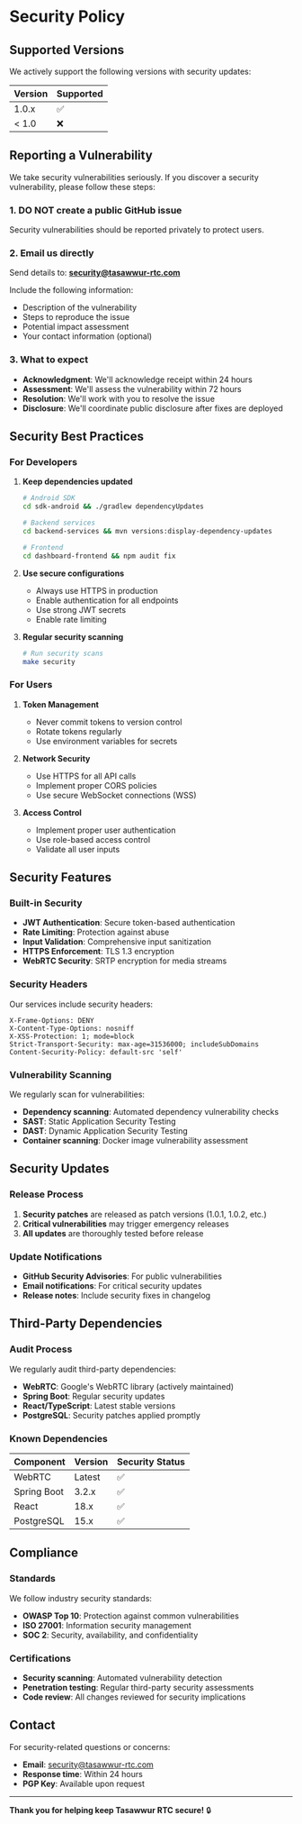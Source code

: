 # Security Policy

## Supported Versions

We actively support the following versions with security updates:

| Version | Supported          |
| ------- | ------------------ |
| 1.0.x   | :white_check_mark: |
| < 1.0   | :x:                |

## Reporting a Vulnerability

We take security vulnerabilities seriously. If you discover a security vulnerability, please follow these steps:

### 1. **DO NOT** create a public GitHub issue

Security vulnerabilities should be reported privately to protect users.

### 2. Email us directly

Send details to: **security@tasawwur-rtc.com**

Include the following information:
- Description of the vulnerability
- Steps to reproduce the issue
- Potential impact assessment
- Your contact information (optional)

### 3. What to expect

- **Acknowledgment**: We'll acknowledge receipt within 24 hours
- **Assessment**: We'll assess the vulnerability within 72 hours
- **Resolution**: We'll work with you to resolve the issue
- **Disclosure**: We'll coordinate public disclosure after fixes are deployed

## Security Best Practices

### For Developers

1. **Keep dependencies updated**
   ```bash
   # Android SDK
   cd sdk-android && ./gradlew dependencyUpdates
   
   # Backend services
   cd backend-services && mvn versions:display-dependency-updates
   
   # Frontend
   cd dashboard-frontend && npm audit fix
   ```

2. **Use secure configurations**
   - Always use HTTPS in production
   - Enable authentication for all endpoints
   - Use strong JWT secrets
   - Enable rate limiting

3. **Regular security scanning**
   ```bash
   # Run security scans
   make security
   ```

### For Users

1. **Token Management**
   - Never commit tokens to version control
   - Rotate tokens regularly
   - Use environment variables for secrets

2. **Network Security**
   - Use HTTPS for all API calls
   - Implement proper CORS policies
   - Use secure WebSocket connections (WSS)

3. **Access Control**
   - Implement proper user authentication
   - Use role-based access control
   - Validate all user inputs

## Security Features

### Built-in Security

- **JWT Authentication**: Secure token-based authentication
- **Rate Limiting**: Protection against abuse
- **Input Validation**: Comprehensive input sanitization
- **HTTPS Enforcement**: TLS 1.3 encryption
- **WebRTC Security**: SRTP encryption for media streams

### Security Headers

Our services include security headers:
```
X-Frame-Options: DENY
X-Content-Type-Options: nosniff
X-XSS-Protection: 1; mode=block
Strict-Transport-Security: max-age=31536000; includeSubDomains
Content-Security-Policy: default-src 'self'
```

### Vulnerability Scanning

We regularly scan for vulnerabilities:
- **Dependency scanning**: Automated dependency vulnerability checks
- **SAST**: Static Application Security Testing
- **DAST**: Dynamic Application Security Testing
- **Container scanning**: Docker image vulnerability assessment

## Security Updates

### Release Process

1. **Security patches** are released as patch versions (1.0.1, 1.0.2, etc.)
2. **Critical vulnerabilities** may trigger emergency releases
3. **All updates** are thoroughly tested before release

### Update Notifications

- **GitHub Security Advisories**: For public vulnerabilities
- **Email notifications**: For critical security updates
- **Release notes**: Include security fixes in changelog

## Third-Party Dependencies

### Audit Process

We regularly audit third-party dependencies:

- **WebRTC**: Google's WebRTC library (actively maintained)
- **Spring Boot**: Regular security updates
- **React/TypeScript**: Latest stable versions
- **PostgreSQL**: Security patches applied promptly

### Known Dependencies

| Component | Version | Security Status |
|-----------|---------|----------------|
| WebRTC | Latest | :white_check_mark: |
| Spring Boot | 3.2.x | :white_check_mark: |
| React | 18.x | :white_check_mark: |
| PostgreSQL | 15.x | :white_check_mark: |

## Compliance

### Standards

We follow industry security standards:
- **OWASP Top 10**: Protection against common vulnerabilities
- **ISO 27001**: Information security management
- **SOC 2**: Security, availability, and confidentiality

### Certifications

- **Security scanning**: Automated vulnerability detection
- **Penetration testing**: Regular third-party security assessments
- **Code review**: All changes reviewed for security implications

## Contact

For security-related questions or concerns:
- **Email**: security@tasawwur-rtc.com
- **Response time**: Within 24 hours
- **PGP Key**: Available upon request

---

**Thank you for helping keep Tasawwur RTC secure!** 🔒
